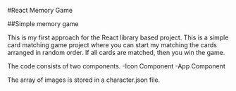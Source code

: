 #React Memory Game

##Simple memory game

This is my first approach for the React library based project. This is a simple card matching game project where you can start my matching the cards arranged in random order. If all cards are matched, then you win the game.

The code consists of two components.
-Icon Component
-App Component

The array of images is stored in a character.json file.
